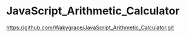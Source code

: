# JavaScript_Arithmetic_Calculator
https://github.com/Wakygrace/JavaScript_Arithmetic_Calculator.git
